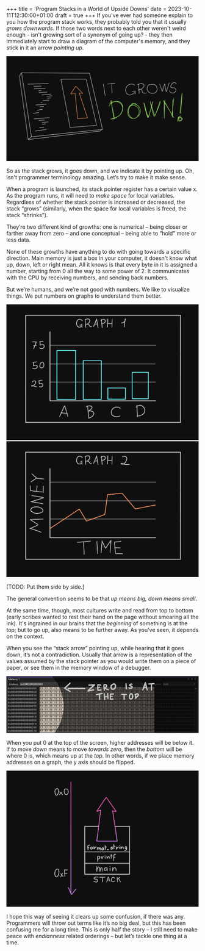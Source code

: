+++
title = 'Program Stacks in a World of Upside Downs'
date = 2023-10-11T12:30:00+01:00
draft = true
+++
If you've ever had someone explain to you how the program stack works, they probably told you that it usually _grows downwards_. If those two words next to each other weren't weird enough - isn't growing sort of a synonym of going up? - they then immediately start to draw a diagram of the computer's memory, and they stick in it an arrow _pointing up_.

![This is an alt text.](it_grows_down.png "This is a sample image.")

So as the stack grows, it goes down, and we indicate it by pointing up. Oh, isn't programmer terminology amazing. Let’s try to make it make sense.

When a program is launched, its stack pointer register has a certain value x. As the program runs, it will need to _make space_ for local variables. Regardless of whether the stack pointer is increased or decreased, the stack “grows” (similarly, when the space for local variables is freed, the stack “shrinks”).

They’re two different kind of growths: one is numerical – being closer or farther away from zero – and one conceptual – being able to “hold” more or less data.

None of these growths have anything to do with going towards a specific direction. Main memory is just a box in your computer, it doesn't know what up, down, left or right mean. All it knows is that every byte in it is assigned a number, starting from 0 all the way to some power of 2. It communicates with the CPU by receiving numbers, and sending back numbers.

But we’re humans, and we’re not good with numbers. We like to visualize things. We put numbers on graphs to understand them better.

![This is an alt text.](graph_1.png "This is a sample image.")
![This is an alt text.](graph_2.png "This is a sample image.")

[TODO: Put them side by side.]

The general convention seems to be that _up means big, down means small_.

At the same time, though, most cultures write and read from top to bottom (early scribes wanted to rest their hand on the page without smearing all the ink). It's ingrained in our brains that the _beginning_ of something is at the top; but to go up, also means to be further away. As you’ve seen, it depends on the context.

When you see the “stack arrow” pointing up, while hearing that it goes down, it’s not a contradiction. Usually that arrow is a representation of the values assumed by the stack pointer as you would write them on a piece of paper, or see them in the memory window of a debugger.

![This is an alt text.](memory_cropped_edit.png "This is a sample image.")

When you put 0 at the top of the screen, higher addresses will be below it. If to move _down_ means to move _towards zero_, then the _bottom_ will be where 0 is, which means up at the _top_. In other words, if we place memory addresses on a graph, the y axis should be flipped.

![This is an alt text.](graph_3.png "This is a sample image.")

I hope this way of seeing it clears up some confusion, if there was any. Programmers will throw out terms like it’s no big deal, but this has been confusing me for a long time. This is only half the story – I still need to make peace with _endianness_ related orderings – but let’s tackle one thing at a time.
